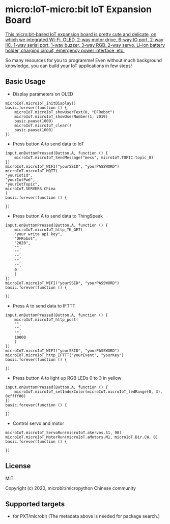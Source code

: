 # micro:IoT-micro:bit IoT Expansion Board 
[This micro:bit-based IoT expansion board is pretty cute and delicate, on which we integrated Wi-Fi, OLED, 2-way motor drive, 6-way IO port, 2-way IIC, 1-way serial port, 1-way buzzer, 3-way RGB, 2-way servo, Li-ion battery holder, charging circuit, emergency power interface, etc.](https://www.dfrobot.com/product-1926.html?tracking=5d9d760421f87)

So many resources for you to programme! Even without much background knowledge, you can build your IoT applications in few steps!

## Basic Usage

* Display parameters on OLED
```blocks
microIoT.microIoT_initDisplay()
basic.forever(function () {
    microIoT.microIoT_showUserText(0, "DFRobot")
    microIoT.microIoT_showUserNumber(1, 2019)
    basic.pause(1000)
    microIoT.microIoT_clear()
    basic.pause(1000)
})

```

* Press button A to send data to IoT

```blocks
input.onButtonPressed(Button.A, function () {
    microIoT.microIoT_SendMessage("mess", microIoT.TOPIC.topic_0)
})
microIoT.microIoT_WIFI("yourSSID", "yourPASSWORD")
microIoT.microIoT_MQTT(
"yourIotId",
"yourIotPwd",
"yourIotTopic",
microIoT.SERVERS.China
)
basic.forever(function () {
	
})
```

* Press button A to send data to ThingSpeak

```blocks
input.onButtonPressed(Button.A, function () {
    microIoT.microIoT_http_TK_GET(
    "your write api key",
    "DFRobot",
    "2020",
    "",
    "",
    "",
    "",
    "",
    0
    )
})
microIoT.microIoT_WIFI("yourSSID", "yourPASSWORD")
basic.forever(function () {
	
})

```

* Press A to send data to IFTTT

```blocks
input.onButtonPressed(Button.A, function () {
    microIoT.microIoT_http_post(
    "",
    "",
    "",
    10000
    )
})
microIoT.microIoT_WIFI("yourSSID", "yourPASSWORD")
microIoT.microIoT_http_IFTTT("yourEvent", "yourKey")
basic.forever(function () {
	
})

```

* Press button A to light up RGB LEDs 0 to 3 in yellow

```blocks
input.onButtonPressed(Button.A, function () {
    microIoT.microIoT_setIndexColor(microIoT.microIoT_ledRange(0, 3), 0xffff00)
})
basic.forever(function () {
	
})

```

* Control servo and motor
```blocks
microIoT.microIoT_ServoRun(microIoT.aServos.S1, 90)
microIoT.microIoT_MotorRun(microIoT.aMotors.M1, microIoT.Dir.CW, 0)
basic.forever(function () {
	
})
```

## License

MIT

Copyright (c) 2020, microbit/micropython Chinese community  


## Supported targets

* for PXT/microbit
(The metadata above is needed for package search.)

